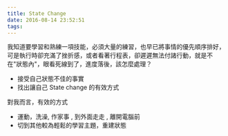 ```yaml
---
title: State Change
date: 2016-08-14 23:52:51
tags:
---
```


我知道要學習和熟練一項技能，必須大量的練習，也早已將事情的優先順序排好，可是執行時卻充滿了挫折感，或者看著行程表，卻遲遲無法付諸行動，就是不在"狀態內"，眼看死線到了，進度落後，該怎麼處理？

* 接受自己狀態不佳的事實
* 找出讓自己 State change 的有效方式

對我而言，有效的方式

* 運動，洗澡, 作家事 , 到外面走走 , 離開電腦前
* 切到其他較為輕鬆的學習主題，重建狀態

<!--more-->